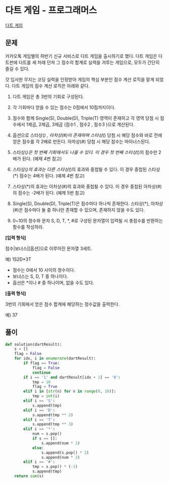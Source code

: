 # 다트 게임 - 프로그래머스

[다트 게임](https://programmers.co.kr/learn/courses/30/lessons/17682)

## 문제

카카오톡 게임별의 하반기 신규 서비스로 다트 게임을 출시하기로 했다. 다트 게임은 다트판에 다트를 세 차례 던져 그 점수의 합계로 실력을 겨루는 게임으로, 모두가 간단히 즐길 수 있다.

갓 입사한 무지는 코딩 실력을 인정받아 게임의 핵심 부분인 점수 계산 로직을 맡게 되었다. 다트 게임의 점수 계산 로직은 아래와 같다.

1. 다트 게임은 총 3번의 기회로 구성된다.

2. 각 기회마다 얻을 수 있는 점수는 0점에서 10점까지이다.

3. 점수와 함께 Single(S), Double(D), Triple(T) 영역이 존재하고 각 영역 당첨 시 점수에서 1제곱, 2제곱, 3제곱 (점수1 , 점수2 , 점수3 )으로 계산된다.

4. 옵션으로 스타상(_) , 아차상(#)이 존재하며 스타상(_) 당첨 시 해당 점수와 바로 전에 얻은 점수를 각 2배로 만든다. 아차상(#) 당첨 시 해당 점수는 마이너스된다.

5. 스타상(_)은 첫 번째 기회에서도 나올 수 있다. 이 경우 첫 번째 스타상(_)의 점수만 2배가 된다. (예제 4번 참고)

6. 스타상(_)의 효과는 다른 스타상(_)의 효과와 중첩될 수 있다. 이 경우 중첩된 스타상(\*) 점수는 4배가 된다. (예제 4번 참고)

7. 스타상(\*)의 효과는 아차상(#)의 효과와 중첩될 수 있다. 이 경우 중첩된 아차상(#)의 점수는 -2배가 된다. (예제 5번 참고)

8. Single(S), Double(D), Triple(T)은 점수마다 하나씩 존재한다.
   스타상(\*), 아차상(#)은 점수마다 둘 중 하나만 존재할 수 있으며, 존재하지 않을 수도 있다.

9. 0~10의 정수와 문자 S, D, T, \*, #로 구성된 문자열이 입력될 시 총점수를 반환하는 함수를 작성하라.

**[입력 형식]**

점수|보너스|[옵션]으로 이루어진 문자열 3세트.

예) 1S2D\*3T

- 점수는 0에서 10 사이의 정수이다.
- 보너스는 S, D, T 중 하나이다.
- 옵선은 \*이나 # 중 하나이며, 없을 수도 있다.

**[출력 형식]**

3번의 기회에서 얻은 점수 합계에 해당하는 정수값을 출력한다.

예) 37

## 풀이

```py
def solution(dartResult):
    s = []
    flag = False
    for idx, i in enumerate(dartResult):
        if flag == True:
            flag = False
            continue
        if i == '1' and dartResult[idx + 1] == '0':
            tmp = 10
            flag = True
        elif i in [str(n) for n in range(0, 10)]:
            tmp = int(i)
        elif i == 'S':
            s.append(tmp)
        elif i == 'D':
            s.append(tmp ** 2)
        elif i == 'T':
            s.append(tmp ** 3)
        elif i == '*':
            num = s.pop()
            if s == []:
                s.append(num * 2)
            else:
                s.append(s.pop() * 2)
                s.append(num * 2)
        elif i == '#':
            tmp = s.pop() * (-1)
            s.append(tmp)
    return sum(s)
```
